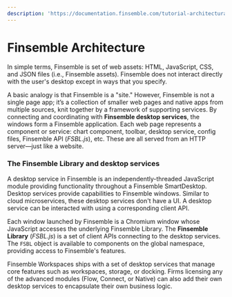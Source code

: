 ```yaml
---
description: 'https://documentation.finsemble.com/tutorial-architecturalOverview.html'
---
```


# Finsemble Architecture

In simple terms, Finsemble is set of web assets: HTML, JavaScript, CSS, and JSON files \(i.e., Finsemble assets\). Finsemble does not interact directly with the user's desktop except in ways that you specify.

A basic analogy is that Finsemble is a "site." However, Finsemble is not a single page app; it’s a collection of smaller web pages and native apps from multiple sources, knit together by a framework of supporting services. By connecting and coordinating with **Finsemble desktop services**, the windows form a Finsemble application. Each web page represents a component or service: chart component, toolbar, desktop service, config files, Finsemble API \(_FSBL.js_\), etc. These are all served from an HTTP server—just like a website.

### The Finsemble Library and desktop services <a id="the-finsemble-library-and-desktop-services"></a>

A desktop service in Finsemble is an independently-threaded JavaScript module providing functionality throughout a Finsemble SmartDesktop. Desktop services provide capabilities to Finsemble windows. Similar to cloud microservices, these desktop services don't have a UI. A desktop service can be interacted with using a corresponding client API.

Each window launched by Finsemble is a Chromium window whose JavaScript accesses the underlying Finsemble Library. The **Finsemble Library** \(_FSBL.js_\) is a set of client APIs connecting to the desktop services. The `FSBL` object is available to components on the global namespace, providing access to Finsemble's features.

Finsemble Workspaces ships with a set of desktop services that manage core features such as workspaces, storage, or docking. Firms licensing any of the advanced modules \(Flow, Connect, or Native\) can also add their own desktop services to encapsulate their own business logic.  


